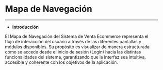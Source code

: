 # Mapa de Navegación
---

- **Introducción**

El Mapa de Navegación del Sistema de Venta Ecommerce representa el flujo de interacción del usuario a través de las diferentes pantallas y módulos disponibles. Su propósito es visualizar de manera estructurada cómo se accede desde el inicio de sesión (Login) hacia las distintas funcionalidades del sistema, garantizando que la interfaz sea intuitiva, accesible y coherente con los objetivos de la aplicación.

